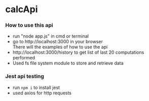 # calcApi

### How to use this api
- run "node app.js" in cmd or terminal <br>
- go to http://localhost:3000 in your browser<br>
There will the examples of how to use the api
- http://localhost:3000/history to get list of last 20 computations performed
- Used fs file system module to store and retrieve data

### Jest api testing
- run `npm i` to install jest
- used axios for http requests
